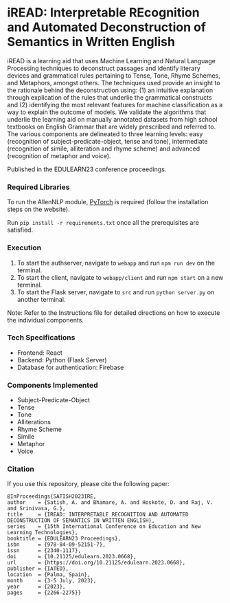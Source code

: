 # iREAD: Interpretable REcognition and Automated Deconstruction of Semantics in Written English

iREAD is a learning aid that uses Machine Learning and Natural Language Processing techniques to deconstruct passages and identify literary devices and grammatical rules pertaining to Tense, Tone, Rhyme Schemes, and Metaphors, amongst others. The techniques used provide an insight to the rationale behind the deconstruction using: (1) an intuitive explanation through explication of the rules that underlie the grammatical constructs and (2) identifying the most relevant features for machine classification as a way to explain the outcome of models. We validate the algorithms that underlie the learning aid on manually annotated datasets from high school textbooks on English Grammar that are widely prescribed and referred to. The various components are delineated to three learning levels: easy (recognition of subject-predicate-object, tense and tone), intermediate (recognition of simile, alliteration and rhyme scheme) and advanced (recognition of metaphor and voice).

Published in the EDULEARN23 conference proceedings. 

### Required Libraries
To run the AllenNLP module, [PyTorch](https://pytorch.org/) is required (follow the installation steps on the website).

Run ```pip install -r requirements.txt``` once all the prerequisites are satisfied.

### Execution
1. To start the authserver, navigate to ```webapp``` and run ```npm run dev``` on the terminal.
2. To start the client, navigate to ```webapp/client``` and run ```npm start``` on a new terminal.
3. To start the Flask server, navigate to ```src``` and run ```python server.py``` on another terminal.

Note: Refer to the Instructions file for detailed directions on how to execute the individual components.

### Tech Specifications
- Frontend: React
- Backend: Python (Flask Server)
- Database for authentication: Firebase

### Components Implemented
- Subject-Predicate-Object
- Tense
- Tone
- Alliterations
- Rhyme Scheme
- Simile
- Metaphor
- Voice

### Citation
If you use this repository, please cite the following paper: 
```
@InProceedings{SATISH2023IRE,
author    = {Satish, A. and Bhamare, A. and Hoskote, D. and Raj, V. and Srinivasa, G.},
title     = {IREAD: INTERPRETABLE RECOGNITION AND AUTOMATED DECONSTRUCTION OF SEMANTICS IN WRITTEN ENGLISH},
series    = {15th International Conference on Education and New Learning Technologies},
booktitle = {EDULEARN23 Proceedings},
isbn      = {978-84-09-52151-7},
issn      = {2340-1117},
doi       = {10.21125/edulearn.2023.0668},
url       = {https://doi.org/10.21125/edulearn.2023.0668},
publisher = {IATED},
location  = {Palma, Spain},
month     = {3-5 July, 2023},
year      = {2023},
pages     = {2266-2275}}
```
